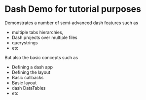 # Dash Demo for tutorial purposes

Demonstrates a number of semi-advanced dash features such as
- multiple tabs hierarchies,
- Dash projects over multiple files
- querystrings
- etc

But also the basic concepts such as
- Defining a dash app
- Defining the layout
- Basic callbacks
- Basic layout
- dash DataTables
- etc
